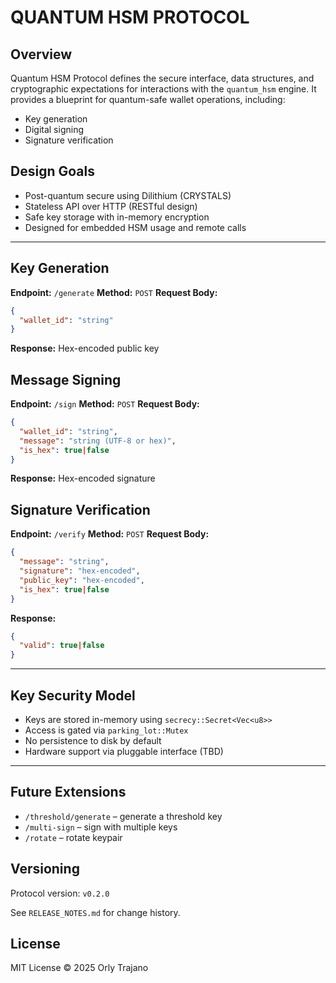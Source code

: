 # QUANTUM HSM PROTOCOL

## Overview

Quantum HSM Protocol defines the secure interface, data structures, and cryptographic expectations for interactions with the `quantum_hsm` engine. It provides a blueprint for quantum-safe wallet operations, including:

* Key generation
* Digital signing
* Signature verification

## Design Goals

* Post-quantum secure using Dilithium (CRYSTALS)
* Stateless API over HTTP (RESTful design)
* Safe key storage with in-memory encryption
* Designed for embedded HSM usage and remote calls

---

## Key Generation

**Endpoint:** `/generate`
**Method:** `POST`
**Request Body:**

```json
{
  "wallet_id": "string"
}
```

**Response:** Hex-encoded public key

## Message Signing

**Endpoint:** `/sign`
**Method:** `POST`
**Request Body:**

```json
{
  "wallet_id": "string",
  "message": "string (UTF-8 or hex)",
  "is_hex": true|false
}
```

**Response:** Hex-encoded signature

## Signature Verification

**Endpoint:** `/verify`
**Method:** `POST`
**Request Body:**

```json
{
  "message": "string",
  "signature": "hex-encoded",
  "public_key": "hex-encoded",
  "is_hex": true|false
}
```

**Response:**

```json
{
  "valid": true|false
}
```

---

## Key Security Model

* Keys are stored in-memory using `secrecy::Secret<Vec<u8>>`
* Access is gated via `parking_lot::Mutex`
* No persistence to disk by default
* Hardware support via pluggable interface (TBD)

---

## Future Extensions

* `/threshold/generate` – generate a threshold key
* `/multi-sign` – sign with multiple keys
* `/rotate` – rotate keypair

## Versioning

Protocol version: `v0.2.0`

See `RELEASE_NOTES.md` for change history.

## License

MIT License © 2025 Orly Trajano

